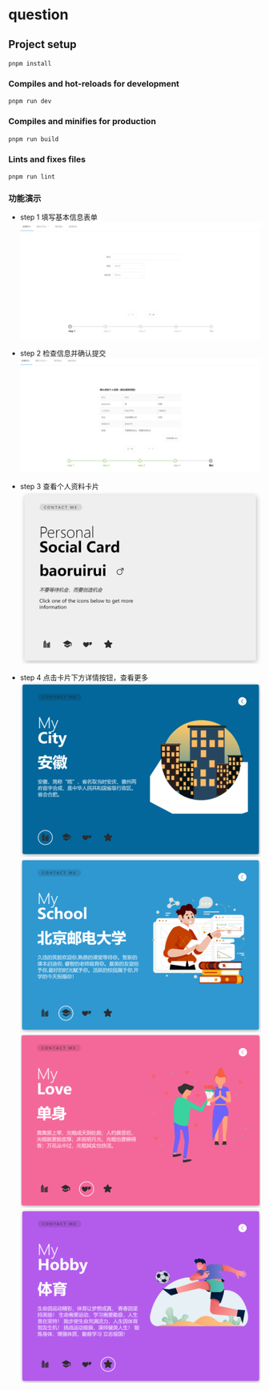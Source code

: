 # question

## Project setup

```
pnpm install
```

### Compiles and hot-reloads for development

```
pnpm run dev
```

### Compiles and minifies for production

```
pnpm run build
```

### Lints and fixes files

```
pnpm run lint
```

### 功能演示

- step 1
  填写基本信息表单
  ![images](./src/assets/demo/step1.png)

- step 2
  检查信息并确认提交
  ![images](./src/assets/demo/step2.png)

- step 3
  查看个人资料卡片
  ![images](./src/assets/demo/step3.png)

- step 4
  点击卡片下方详情按钮，查看更多
  ![images](./src/assets/demo/step4.png)
  ![images](./src/assets/demo/step5.png)
  ![images](./src/assets/demo/step6.png)
  ![images](./src/assets/demo/step7.png)
